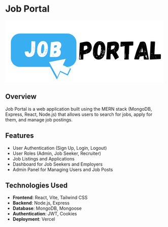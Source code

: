 
# Job Portal

![Job Portal Logo](jobPortalClient/src/assets/media/logo.png)

## Overview

Job Portal is a web application built using the MERN stack (MongoDB, Express, React, Node.js) that allows users to search for jobs, apply for them, and manage job postings.

## Features

- User Authentication (Sign Up, Login, Logout)
- User Roles (Admin, Job Seeker, Recruiter)
- Job Listings and Applications
- Dashboard for Job Seekers and Employers
- Admin Panel for Managing Users and Job Posts

## Technologies Used

- **Frontend**: React, Vite, Tailwind CSS
- **Backend**: Node.js, Express
- **Database**: MongoDB, Mongoose
- **Authentication**: JWT, Cookies
- **Deployment**: Vercel
